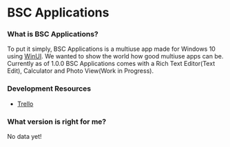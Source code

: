 # BSC Applications

### What is BSC Applications?

To put it simply, BSC Applications is a multiuse app made for Windows 10 using [WinUI](https://microsoft.github.io/microsoft-ui-xaml/about.html). We wanted to show the world how good multiuse apps can be. Currently as of 1.0.0 BSC Applications comes with a Rich Text Editor(Text Edit), Calculator and Photo View(Work in Progress).

### Development Resources

- [Trello](https://trello.com/b/Tf56xr86/bsc-applications)

### What version is right for me?

No data yet!
